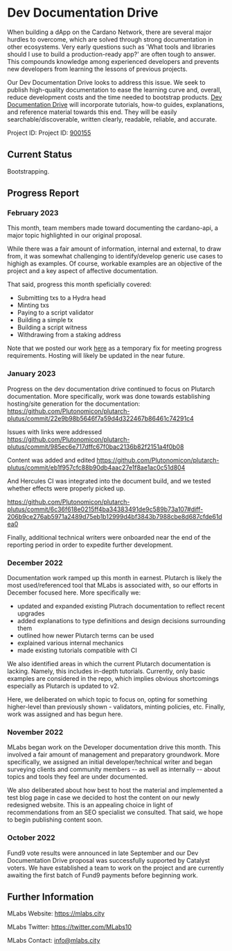 # Dev Documentation Drive

When building a dApp on the Cardano Network, there are several major hurdles to overcome, which are solved through strong documentation in other ecosystems. Very early questions such as 'What tools and libraries should I use to build a production-ready app?' are often tough to answer. This compounds knowledge among experienced developers and prevents new developers from learning the lessons of previous projects.

Our Dev Documentation Drive looks to address this issue. We seek to publish high-quality documentation to ease the learning curve and, overall, reduce development costs and the time needed to bootstrap products. [Dev Documentation Drive](https://cardano.ideascale.com/c/idea/420778) will incorporate tutorials, how-to guides, explanations, and reference material towards this end. They will be easily searchable/discoverable, written clearly, readable, reliable, and accurate.

Project ID: Project ID: [900155](https://docs.google.com/spreadsheets/d/1bfnWFa94Y7Zj0G7dtpo9W1nAYGovJbswipxiHT4UE3g/edit#gid=917336114)

## Current Status

Bootstrapping.

## Progress Report

### February 2023

This month, team members made toward documenting the cardano-api, a major topic highlighted in our original proposal. 

While there was a fair amount of information, internal and external, to draw from, it was somewhat challenging to identify/develop generic use cases to highigh as examples. Of course, workable examples are an objective of the project and a key aspect of affective documentation. 

That said, progress this month speficially covered:

* Submitting txs to a Hydra head
* Minting txs
* Paying to a script validator
* Building a simple tx
* Building a script witness
* Withdrawing from a staking address

Note that we posted our work [here](https://github.com/pb99u069/cardano-api-documentation) as a temporary fix for meeting progress requirements. Hosting will likely be updated in the near future.

### January 2023

Progress on the dev documentation drive continued to focus on Plutarch documentation. More specifically, work was done towards establishing hosting/site generation for the documentation:
https://github.com/Plutonomicon/plutarch-plutus/commit/22e9b98b5646f7a59d4d322467b86461c74291c4

Issues with links were addressed
https://github.com/Plutonomicon/plutarch-plutus/commit/985ec6e717dffc67f0bac2136b82f2151a4f0b08

Content was added and edited
https://github.com/Plutonomicon/plutarch-plutus/commit/eb1f957cfc88b90db4aac27e1f8ae1ac0c51d804

And Hercules CI was integrated into the document build, and we tested whether effects were properly picked up.

https://github.com/Plutonomicon/plutarch-plutus/commit/6c36f618e0215ff4ba34383491de9c589b73a107#diff-206b9ce276ab5971a2489d75eb1b12999d4bf3843b7988cbe8d687cfde61dea0

Finally, additional technical writers were onboarded near the end of the reporting period in order to expedite further development.

### December 2022

Documentation work ramped up this month in earnest. Plutarch is likely the most used/referenced tool that MLabs is associated with, so our efforts in December focused here. More specifically we:
* updated and expanded existing Plutrach documentation to reflect recent upgrades
* added explanations to type definitions and design decisions surrounding them
* outlined how newer Plutarch terms can be used
* explained various internal mechanics
* made existing tutorials compatible with CI

We also identified areas in which the current Plutarch documentation is lacking. Namely, this includes in-depth tutorials. Currently, only basic examples are considered in the repo, which implies obvious shortcomings especially as Plutarch is updated to v2. 

Here, we deliberated on which topic to focus on, opting for something higher-level than previously shown - validators, minting policies, etc. Finally, work was assigned and has begun here.

### November 2022

MLabs began work on the Developer documentation drive this month. This involved a fair amount of management and preparatory groundwork. More specifically, we assigned an initial developer/technical writer and began surveying clients and community members -- as well as internally -- about topics and tools they feel are under documented. 

We also deliberated about how best to host the material and implemented a test blog page in case we decided to host the content on our newly redesigned website. This is an appealing choice in light of recommendations from an SEO specialist we consulted. That said, we hope to begin publishing content soon.

### October 2022

Fund9 vote results were announced in late September and our Dev Documentation Drive proposal was successfully supported by Catalyst voters. We have established a team to work on the project and are currently awaiting the first batch of Fund9 payments before beginning work.

## Further Information

MLabs Website: https://mlabs.city

MLabs Twitter: https://twitter.com/MLabs10

MLabs Contact: info@mlabs.city
